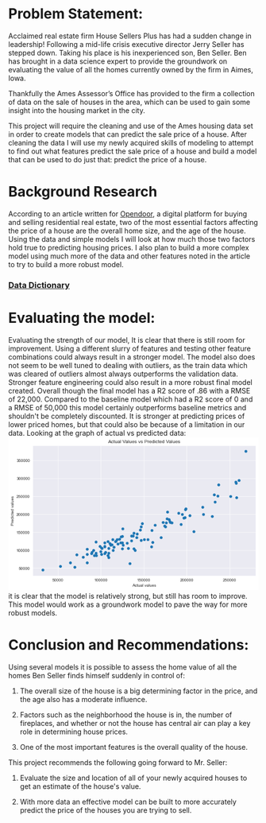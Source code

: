 # Problem Statement:

Acclaimed real estate firm House Sellers Plus has had a sudden change in leadership! Following a mid-life crisis executive director Jerry Seller has stepped down. Taking his place is his inexperienced son, Ben Seller. Ben has brought in a data science expert to provide the groundwork on evaluating the value of all the homes currently owned by the firm in Aimes, Iowa.

Thankfully the Ames Assessor’s Office has provided to the firm a collection of data on the sale of houses in the area, which can be used to gain some insight into the housing market in the city.

This project will require the cleaning and use of the Ames housing data set in order to create models that can predict the sale price of a house. After cleaning the data I will use my newly acquired skills of modeling to attempt to find out what features predict the sale price of a house and build a model that can be used to do just that: predict the price of a house.

# Background Research

According to an article written for [Opendoor](https://www.opendoor.com/w/blog/factors-that-influence-home-value#:~:text=The%20local%20market,homes%20it's%20a%20seller's%20market.), a digital platform for buying and selling residential real estate,  two of the most essential factors affecting the price of a house are the overall home size, and the age of the house. Using the data and simple models I will look at how much those two factors hold true to predicting housing prices. I also plan to build a more complex model using much more of the data and other features noted in the article to try to build a more robust model. 

### [Data Dictionary](http://jse.amstat.org/v19n3/decock/DataDocumentation.txt)

# Evaluating the model:

Evaluating the strength of our model, It is clear that there is still room for improvement. Using a different slurry of features and testing other feature combinations could always result in a stronger model. The model also does not seem to be well tuned to dealing with outliers, as the train data which was cleared of outliers almost always outperforms the validation data. Stronger feature engineering could also result in a more robust final model created. Overall though the final model has a R2 score of .86 with a RMSE of 22,000.  Compared to the baseline model which had a R2 score of 0 and a RMSE of 50,000 this model certainly outperforms baseline metrics and shouldn't be completely discounted. It is stronger at predicting prices of lower priced homes, but that could also be because of a limitation in our data. Looking at the graph of actual vs predicted data: ![final_model_test_vs_actual.png](images/final_model_test_vs_actual.png)
it is clear that the model is relatively strong, but still has room to improve. This model would work as a groundwork model to pave the way for more robust models.


# Conclusion and Recommendations:

Using several models it is possible to assess the home value of all the homes Ben Seller finds himself suddenly in control of:

1. The overall size of the house is a big determining factor in the price, and the age also has a moderate influence.

2. Factors such as the neighborhood the house is in, the number of fireplaces, and whether or not the house has central air can play a key role in determining house prices.

3. One of the most important features is the overall quality of the house.

This project recommends the following going forward to Mr. Seller:

1. Evaluate the size and location of all of your newly acquired houses to get an estimate of the house's value.

2. With more data an effective model can be built to more accurately predict the price of the houses you are trying to sell.
